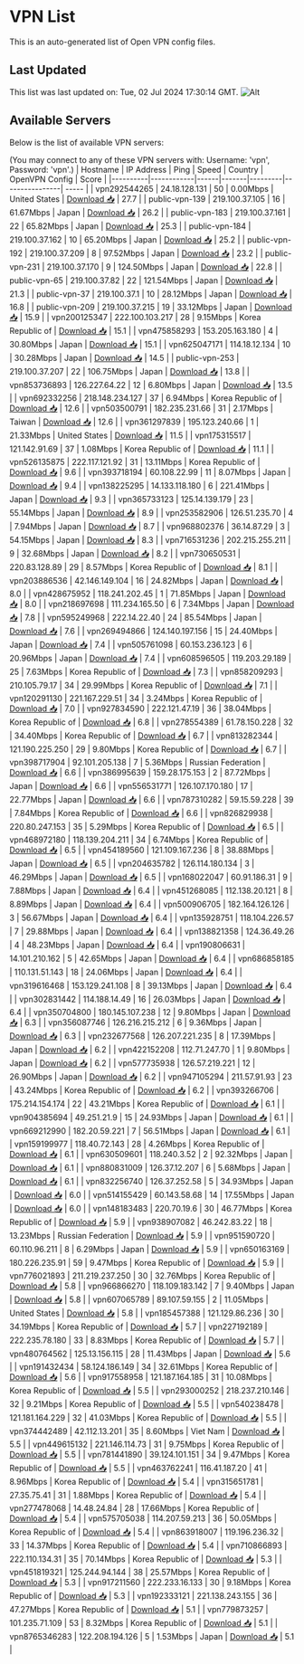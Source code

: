 # VPN List

This is an auto-generated list of Open VPN config files.

## Last Updated

This list was last updated on: Tue, 02 Jul 2024 17:30:14 GMT.
![Alt](https://repobeats.axiom.co/api/embed/186b98318ef1479477931607c1ad7d823f12451f.svg "Repobeats analytics image")

## Available Servers

Below is the list of available VPN servers:

(You may connect to any of these VPN servers with: Username: 'vpn', Password: 'vpn'.)
| Hostname | IP Address | Ping | Speed | Country | OpenVPN Config | Score |
|----------|------------|------|-------|---------|----------------| ----- |
| vpn292544265 | 24.18.128.131 | 50 | 0.00Mbps | United States | [Download 📥](./configs/server_0_US.ovpn) | 27.7 |
| public-vpn-139 | 219.100.37.105 | 16 | 61.67Mbps | Japan | [Download 📥](./configs/server_1_JP.ovpn) | 26.2 |
| public-vpn-183 | 219.100.37.161 | 22 | 65.82Mbps | Japan | [Download 📥](./configs/server_2_JP.ovpn) | 25.3 |
| public-vpn-184 | 219.100.37.162 | 10 | 65.20Mbps | Japan | [Download 📥](./configs/server_3_JP.ovpn) | 25.2 |
| public-vpn-192 | 219.100.37.209 | 8 | 97.52Mbps | Japan | [Download 📥](./configs/server_4_JP.ovpn) | 23.2 |
| public-vpn-231 | 219.100.37.170 | 9 | 124.50Mbps | Japan | [Download 📥](./configs/server_5_JP.ovpn) | 22.8 |
| public-vpn-65 | 219.100.37.82 | 22 | 121.54Mbps | Japan | [Download 📥](./configs/server_6_JP.ovpn) | 21.3 |
| public-vpn-37 | 219.100.37.1 | 10 | 28.12Mbps | Japan | [Download 📥](./configs/server_7_JP.ovpn) | 16.8 |
| public-vpn-209 | 219.100.37.215 | 19 | 33.12Mbps | Japan | [Download 📥](./configs/server_8_JP.ovpn) | 15.9 |
| vpn200125347 | 222.100.103.217 | 28 | 9.15Mbps | Korea Republic of | [Download 📥](./configs/server_9_KR.ovpn) | 15.1 |
| vpn475858293 | 153.205.163.180 | 4 | 30.80Mbps | Japan | [Download 📥](./configs/server_10_JP.ovpn) | 15.1 |
| vpn625047171 | 114.18.12.134 | 10 | 30.28Mbps | Japan | [Download 📥](./configs/server_11_JP.ovpn) | 14.5 |
| public-vpn-253 | 219.100.37.207 | 22 | 106.75Mbps | Japan | [Download 📥](./configs/server_12_JP.ovpn) | 13.8 |
| vpn853736893 | 126.227.64.22 | 12 | 6.80Mbps | Japan | [Download 📥](./configs/server_13_JP.ovpn) | 13.5 |
| vpn692332256 | 218.148.234.127 | 37 | 6.94Mbps | Korea Republic of | [Download 📥](./configs/server_14_KR.ovpn) | 12.6 |
| vpn503500791 | 182.235.231.66 | 31 | 2.17Mbps | Taiwan | [Download 📥](./configs/server_15_TW.ovpn) | 12.6 |
| vpn361297839 | 195.123.240.66 | 1 | 21.33Mbps | United States | [Download 📥](./configs/server_16_US.ovpn) | 11.5 |
| vpn175315517 | 121.142.91.69 | 37 | 1.08Mbps | Korea Republic of | [Download 📥](./configs/server_17_KR.ovpn) | 11.1 |
| vpn526135875 | 222.117.121.92 | 31 | 13.11Mbps | Korea Republic of | [Download 📥](./configs/server_18_KR.ovpn) | 9.6 |
| vpn393718194 | 60.108.22.99 | 11 | 8.07Mbps | Japan | [Download 📥](./configs/server_19_JP.ovpn) | 9.4 |
| vpn138225295 | 14.133.118.180 | 6 | 221.41Mbps | Japan | [Download 📥](./configs/server_20_JP.ovpn) | 9.3 |
| vpn365733123 | 125.14.139.179 | 23 | 55.14Mbps | Japan | [Download 📥](./configs/server_21_JP.ovpn) | 8.9 |
| vpn253582906 | 126.51.235.70 | 4 | 7.94Mbps | Japan | [Download 📥](./configs/server_22_JP.ovpn) | 8.7 |
| vpn968802376 | 36.14.87.29 | 3 | 54.15Mbps | Japan | [Download 📥](./configs/server_23_JP.ovpn) | 8.3 |
| vpn716531236 | 202.215.255.211 | 9 | 32.68Mbps | Japan | [Download 📥](./configs/server_24_JP.ovpn) | 8.2 |
| vpn730650531 | 220.83.128.89 | 29 | 8.57Mbps | Korea Republic of | [Download 📥](./configs/server_25_KR.ovpn) | 8.1 |
| vpn203886536 | 42.146.149.104 | 16 | 24.82Mbps | Japan | [Download 📥](./configs/server_26_JP.ovpn) | 8.0 |
| vpn428675952 | 118.241.202.45 | 1 | 71.85Mbps | Japan | [Download 📥](./configs/server_27_JP.ovpn) | 8.0 |
| vpn218697698 | 111.234.165.50 | 6 | 7.34Mbps | Japan | [Download 📥](./configs/server_28_JP.ovpn) | 7.8 |
| vpn595249968 | 222.14.22.40 | 24 | 85.54Mbps | Japan | [Download 📥](./configs/server_29_JP.ovpn) | 7.6 |
| vpn269494866 | 124.140.197.156 | 15 | 24.40Mbps | Japan | [Download 📥](./configs/server_30_JP.ovpn) | 7.4 |
| vpn505761098 | 60.153.236.123 | 6 | 20.96Mbps | Japan | [Download 📥](./configs/server_31_JP.ovpn) | 7.4 |
| vpn608596505 | 119.203.29.189 | 25 | 7.63Mbps | Korea Republic of | [Download 📥](./configs/server_32_KR.ovpn) | 7.3 |
| vpn858209293 | 210.105.79.17 | 34 | 29.99Mbps | Korea Republic of | [Download 📥](./configs/server_33_KR.ovpn) | 7.1 |
| vpn120291130 | 221.167.229.51 | 34 | 3.24Mbps | Korea Republic of | [Download 📥](./configs/server_34_KR.ovpn) | 7.0 |
| vpn927834590 | 222.121.47.19 | 36 | 38.04Mbps | Korea Republic of | [Download 📥](./configs/server_35_KR.ovpn) | 6.8 |
| vpn278554389 | 61.78.150.228 | 32 | 34.40Mbps | Korea Republic of | [Download 📥](./configs/server_36_KR.ovpn) | 6.7 |
| vpn813282344 | 121.190.225.250 | 29 | 9.80Mbps | Korea Republic of | [Download 📥](./configs/server_37_KR.ovpn) | 6.7 |
| vpn398717904 | 92.101.205.138 | 7 | 5.36Mbps | Russian Federation | [Download 📥](./configs/server_38_RU.ovpn) | 6.6 |
| vpn386995639 | 159.28.175.153 | 2 | 87.72Mbps | Japan | [Download 📥](./configs/server_39_JP.ovpn) | 6.6 |
| vpn556531771 | 126.107.170.180 | 17 | 22.77Mbps | Japan | [Download 📥](./configs/server_40_JP.ovpn) | 6.6 |
| vpn787310282 | 59.15.59.228 | 39 | 7.84Mbps | Korea Republic of | [Download 📥](./configs/server_41_KR.ovpn) | 6.6 |
| vpn826829938 | 220.80.247.153 | 35 | 5.29Mbps | Korea Republic of | [Download 📥](./configs/server_42_KR.ovpn) | 6.5 |
| vpn468972180 | 118.139.204.211 | 34 | 6.74Mbps | Korea Republic of | [Download 📥](./configs/server_43_KR.ovpn) | 6.5 |
| vpn454189560 | 121.109.167.236 | 8 | 38.88Mbps | Japan | [Download 📥](./configs/server_44_JP.ovpn) | 6.5 |
| vpn204635782 | 126.114.180.134 | 3 | 46.29Mbps | Japan | [Download 📥](./configs/server_45_JP.ovpn) | 6.5 |
| vpn168022047 | 60.91.186.31 | 9 | 7.88Mbps | Japan | [Download 📥](./configs/server_46_JP.ovpn) | 6.4 |
| vpn451268085 | 112.138.20.121 | 8 | 8.89Mbps | Japan | [Download 📥](./configs/server_47_JP.ovpn) | 6.4 |
| vpn500906705 | 182.164.126.126 | 3 | 56.67Mbps | Japan | [Download 📥](./configs/server_48_JP.ovpn) | 6.4 |
| vpn135928751 | 118.104.226.57 | 7 | 29.88Mbps | Japan | [Download 📥](./configs/server_49_JP.ovpn) | 6.4 |
| vpn138821358 | 124.36.49.26 | 4 | 48.23Mbps | Japan | [Download 📥](./configs/server_50_JP.ovpn) | 6.4 |
| vpn190806631 | 14.101.210.162 | 5 | 42.65Mbps | Japan | [Download 📥](./configs/server_51_JP.ovpn) | 6.4 |
| vpn686858185 | 110.131.51.143 | 18 | 24.06Mbps | Japan | [Download 📥](./configs/server_52_JP.ovpn) | 6.4 |
| vpn319616468 | 153.129.241.108 | 8 | 39.13Mbps | Japan | [Download 📥](./configs/server_53_JP.ovpn) | 6.4 |
| vpn302831442 | 114.188.14.49 | 16 | 26.03Mbps | Japan | [Download 📥](./configs/server_54_JP.ovpn) | 6.4 |
| vpn350704800 | 180.145.107.238 | 12 | 9.80Mbps | Japan | [Download 📥](./configs/server_55_JP.ovpn) | 6.3 |
| vpn356087746 | 126.216.215.212 | 6 | 9.36Mbps | Japan | [Download 📥](./configs/server_56_JP.ovpn) | 6.3 |
| vpn232677568 | 126.207.221.235 | 8 | 17.39Mbps | Japan | [Download 📥](./configs/server_57_JP.ovpn) | 6.2 |
| vpn422152208 | 112.71.247.70 | 1 | 9.80Mbps | Japan | [Download 📥](./configs/server_58_JP.ovpn) | 6.2 |
| vpn577735938 | 126.57.219.221 | 12 | 26.90Mbps | Japan | [Download 📥](./configs/server_59_JP.ovpn) | 6.2 |
| vpn947105294 | 211.57.91.93 | 23 | 43.24Mbps | Korea Republic of | [Download 📥](./configs/server_60_KR.ovpn) | 6.2 |
| vpn393266706 | 175.214.154.174 | 22 | 43.21Mbps | Korea Republic of | [Download 📥](./configs/server_61_KR.ovpn) | 6.1 |
| vpn904385694 | 49.251.21.9 | 15 | 24.93Mbps | Japan | [Download 📥](./configs/server_62_JP.ovpn) | 6.1 |
| vpn669212990 | 182.20.59.221 | 7 | 56.51Mbps | Japan | [Download 📥](./configs/server_63_JP.ovpn) | 6.1 |
| vpn159199977 | 118.40.72.143 | 28 | 4.26Mbps | Korea Republic of | [Download 📥](./configs/server_64_KR.ovpn) | 6.1 |
| vpn630509601 | 118.240.3.52 | 2 | 92.32Mbps | Japan | [Download 📥](./configs/server_65_JP.ovpn) | 6.1 |
| vpn880831009 | 126.37.12.207 | 6 | 5.68Mbps | Japan | [Download 📥](./configs/server_66_JP.ovpn) | 6.1 |
| vpn832256740 | 126.37.252.58 | 5 | 34.93Mbps | Japan | [Download 📥](./configs/server_67_JP.ovpn) | 6.0 |
| vpn514155429 | 60.143.58.68 | 14 | 17.55Mbps | Japan | [Download 📥](./configs/server_68_JP.ovpn) | 6.0 |
| vpn148183483 | 220.70.19.6 | 30 | 46.77Mbps | Korea Republic of | [Download 📥](./configs/server_69_KR.ovpn) | 5.9 |
| vpn938907082 | 46.242.83.22 | 18 | 13.23Mbps | Russian Federation | [Download 📥](./configs/server_70_RU.ovpn) | 5.9 |
| vpn951590720 | 60.110.96.211 | 8 | 6.29Mbps | Japan | [Download 📥](./configs/server_71_JP.ovpn) | 5.9 |
| vpn650163169 | 180.226.235.91 | 59 | 9.47Mbps | Korea Republic of | [Download 📥](./configs/server_72_KR.ovpn) | 5.9 |
| vpn776021893 | 211.219.237.250 | 30 | 32.76Mbps | Korea Republic of | [Download 📥](./configs/server_73_KR.ovpn) | 5.8 |
| vpn966866270 | 118.109.183.142 | 7 | 9.40Mbps | Japan | [Download 📥](./configs/server_74_JP.ovpn) | 5.8 |
| vpn607065789 | 89.107.59.155 | 2 | 11.05Mbps | United States | [Download 📥](./configs/server_75_US.ovpn) | 5.8 |
| vpn185457388 | 121.129.86.236 | 30 | 34.19Mbps | Korea Republic of | [Download 📥](./configs/server_76_KR.ovpn) | 5.7 |
| vpn227192189 | 222.235.78.180 | 33 | 8.83Mbps | Korea Republic of | [Download 📥](./configs/server_77_KR.ovpn) | 5.7 |
| vpn480764562 | 125.13.156.115 | 28 | 11.43Mbps | Japan | [Download 📥](./configs/server_78_JP.ovpn) | 5.6 |
| vpn191432434 | 58.124.186.149 | 34 | 32.61Mbps | Korea Republic of | [Download 📥](./configs/server_79_KR.ovpn) | 5.6 |
| vpn917558958 | 121.187.164.185 | 31 | 10.08Mbps | Korea Republic of | [Download 📥](./configs/server_80_KR.ovpn) | 5.5 |
| vpn293000252 | 218.237.210.146 | 32 | 9.21Mbps | Korea Republic of | [Download 📥](./configs/server_81_KR.ovpn) | 5.5 |
| vpn540238478 | 121.181.164.229 | 32 | 41.03Mbps | Korea Republic of | [Download 📥](./configs/server_82_KR.ovpn) | 5.5 |
| vpn374442489 | 42.112.13.201 | 35 | 8.60Mbps | Viet Nam | [Download 📥](./configs/server_83_VN.ovpn) | 5.5 |
| vpn449615132 | 221.146.114.73 | 31 | 9.75Mbps | Korea Republic of | [Download 📥](./configs/server_84_KR.ovpn) | 5.5 |
| vpn781441890 | 39.124.101.151 | 34 | 9.47Mbps | Korea Republic of | [Download 📥](./configs/server_85_KR.ovpn) | 5.5 |
| vpn463762241 | 116.41.187.20 | 41 | 8.96Mbps | Korea Republic of | [Download 📥](./configs/server_86_KR.ovpn) | 5.4 |
| vpn315651781 | 27.35.75.41 | 31 | 1.88Mbps | Korea Republic of | [Download 📥](./configs/server_87_KR.ovpn) | 5.4 |
| vpn277478068 | 14.48.24.84 | 28 | 17.66Mbps | Korea Republic of | [Download 📥](./configs/server_88_KR.ovpn) | 5.4 |
| vpn575705038 | 114.207.59.213 | 36 | 50.05Mbps | Korea Republic of | [Download 📥](./configs/server_89_KR.ovpn) | 5.4 |
| vpn863918007 | 119.196.236.32 | 33 | 14.37Mbps | Korea Republic of | [Download 📥](./configs/server_90_KR.ovpn) | 5.4 |
| vpn710866893 | 222.110.134.31 | 35 | 70.14Mbps | Korea Republic of | [Download 📥](./configs/server_91_KR.ovpn) | 5.3 |
| vpn451819321 | 125.244.94.144 | 38 | 25.57Mbps | Korea Republic of | [Download 📥](./configs/server_92_KR.ovpn) | 5.3 |
| vpn917211560 | 222.233.16.133 | 30 | 9.18Mbps | Korea Republic of | [Download 📥](./configs/server_93_KR.ovpn) | 5.3 |
| vpn192333121 | 221.138.243.155 | 36 | 47.27Mbps | Korea Republic of | [Download 📥](./configs/server_94_KR.ovpn) | 5.1 |
| vpn779873257 | 101.235.71.109 | 53 | 8.32Mbps | Korea Republic of | [Download 📥](./configs/server_95_KR.ovpn) | 5.1 |
| vpn8765346283 | 122.208.194.126 | 5 | 1.53Mbps | Japan | [Download 📥](./configs/server_96_JP.ovpn) | 5.1 |
